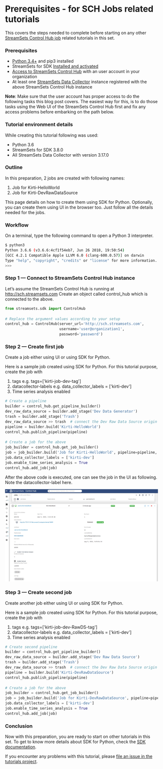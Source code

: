Prerequisites - for SCH Jobs related tutorials
==============================================

This covers the steps needed to complete before starting on any other [StreamSets Control Hub job](https://streamsets.com/documentation/controlhub/latest/help/controlhub/UserGuide/Jobs/Jobs_title.html) related tutorials in this set.

### Prerequisites
* [Python 3.4+](https://docs.python.org/3/using/index.html) and pip3 installed
* StreamSets for SDK [Installed and activated](https://streamsets.com/documentation/sdk/latest/installation.html) 
* [Access to StreamSets Control Hub](https://streamsets.com/documentation/controlhub/latest/help/controlhub/UserGuide/OrganizationSecurity/OrgSecurity_Overview.html#concept_q5z_jkl_wy) with an user account in your  organization 
* At least one [StreamSets Data Collector](https://streamsets.com/products/dataops-platform/data-collector/) instance registered with the above StreamSets Control Hub instance
 

**Note**: Make sure that the user account has proper access to do the following tasks this blog post covers. The easiest way for this, is to do those tasks using the Web UI of the StreamSets Control Hub first and fix any access problems before embarking on the path below. 

### Tutorial environment details
While creating this tutorial following was used:
* Python 3.6
* StreamSets for SDK 3.8.0
* All StreamSets Data Collector with version 3.17.0

### Outline
In this preparation, 2 jobs are created with following names:
1. Job for Kirti-HelloWorld
1. Job for Kirti-DevRawDataSource

This page details on how to create them using SDK for Python.
Optionally, you can create them using UI in the browser too. Just follow all the details needed for the jobs.

### Workflow

On a terminal, type the following command to open a Python 3 interpreter.

```bash
$ python3
Python 3.6.6 (v3.6.6:4cf1f54eb7, Jun 26 2018, 19:50:54)
[GCC 4.2.1 Compatible Apple LLVM 6.0 (clang-600.0.57)] on darwin
Type "help", "copyright", "credits" or "license" for more information.
>>>
```

### Step 1 &mdash; Connect to StreamSets Control Hub instance

Let’s assume the StreamSets Control Hub is running at http://sch.streamsets.com 
Create an object called control_hub which is connected to the above. 

```python
from streamsets.sdk import ControlHub

# Replace the argument values according to your setup
control_hub = ControlHub(server_url='http://sch.streamsets.com',
                         username='user@organization1',
                         password='password')
```
 
 ### Step 2 &mdash; Create first job
 Create a job either using UI or using SDK for Python.
 
 Here is a sample job created using SDK for Python. For this tutorial purpose, create the job with 
 
1. tags e.g. tags=['kirti-job-dev-tag'] 
1. datacollector-labels e.g. data_collector_labels = ['kirti-dev']
1. Time series analysis enabled
 
```python
# Create a pipeline
builder = control_hub.get_pipeline_builder()
dev_raw_data_source = builder.add_stage('Dev Data Generator')
trash = builder.add_stage('Trash')
dev_raw_data_source >> trash  # connect the Dev Raw Data Source origin to the Trash destination.
pipeline = builder.build('Kirti-HelloWorld')
control_hub.publish_pipeline(pipeline)

# Create a job for the above
job_builder = control_hub.get_job_builder()
job = job_builder.build('Job for Kirti-HelloWorld', pipeline=pipeline, tags=['kirti-job-dev-tag'])
job.data_collector_labels = ['kirti-dev']
job.enable_time_series_analysis = True
control_hub.add_job(job)
```

After the above code is executed, one can see the job in the UI as following. Note the datacollector-label here. 
 
 ![image alt text](../images/hello_world_job_details.jpeg)
 

### Step 3 &mdash; Create second job  

Create another job either using UI or using SDK for Python.
  
Here is a sample job created using SDK for Python. For this tutorial purpose, create the job with 
  
1. tags e.g. tags=['kirti-job-dev-RawDS-tag'] 
1. datacollector-labels e.g. data_collector_labels = ['kirti-dev']
1. Time series analysis enabled

```python
# Create second pipeline
builder = control_hub.get_pipeline_builder()
dev_raw_data_source = builder.add_stage('Dev Raw Data Source')
trash = builder.add_stage('Trash')
dev_raw_data_source >> trash  # connect the Dev Raw Data Source origin to the Trash destination.
pipeline = builder.build('Kirti-DevRawDataSource')
control_hub.publish_pipeline(pipeline)

# Create a job for the above
job_builder = control_hub.get_job_builder()
job = job_builder.build('Job for Kirti-DevRawDataSource', pipeline=pipeline, tags=['kirti-job-dev-RawDS-tag'])
job.data_collector_labels = ['kirti-dev']
job.enable_time_series_analysis = True
control_hub.add_job(job)
```
 
### Conclusion
Now with this preparation, you are ready to start on other tutorials in this set.
To get to know more details about SDK for Python, check the [SDK documentation](https://streamsets.com/documentation/sdk/latest/index.html).

If you encounter any problems with this tutorial, please [file an issue in the tutorials project](https://github.com/streamsets/tutorials/issues/new).
  